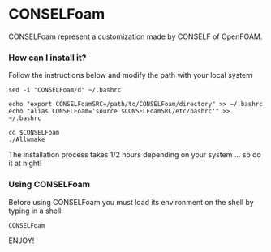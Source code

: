 # CONSELFoam #

CONSELFoam represent a customization made by CONSELF of OpenFOAM.

### How can I install it? ###

Follow the instructions below and modify the path with your local system

```
sed -i "CONSELFoam/d" ~/.bashrc

echo "export CONSELFoamSRC=/path/to/CONSELFoam/directory" >> ~/.bashrc
echo "alias CONSELFoam='source $CONSELFoamSRC/etc/bashrc'" >> ~/.bashrc

cd $CONSELFoam
./Allwmake

```

The installation process takes 1/2 hours depending on your system ... so do it at night!

### Using CONSELFoam ###

Before using CONSELFoam you must load its environment on the shell by typing in a shell:

```
CONSELFoam

```

ENJOY!